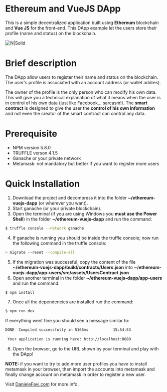 # Ethereum and VueJS DApp

This is a simple decentralized application built using **Ethereum** blockchain and **Vue JS** for the front-end. This DApp example let the users store their profile (name and status) on the blockchain.

![N|Solid](https://www.danielefavi.com/wp-content/uploads/2018/05/ethereum_vue_dapp_user_list.png)

# Brief description
The DApp allow users to register their name and status on the blockchain. The user's profile is associated with an account address (or wallet addres).

The owner of the profile is the only person who can modify his own data. This will give you a technical explanation of what it means when the user is in control of his own data (just like Facebook… sarcasm!).
The **smart contract** is designed to give the user the **control of his own information** and not even the creator of the smart contract can control any data.

# Prerequisite
- NPM version 5.8.0
- TRUFFLE verson 4.1.5
- Ganache or your private network
- Metamask: not mandatory but better if you want to register more users

# Quick Installation
1) Download the project and decompress it into the folder **~/ethereum-vuejs-dapp** (or wherever you want).
2) Start ganache (or your private blockchain).
3) Open the terminal (if you are using Windows you **must use the Power Shell**) in the folder **~/ethereum-vuejs-dapp** and run the command:
```sh
$ truffle console --network ganache
```
4) If ganache is running you should be inside the truffle console; now run the following command in the truffle console:
```sh
> migrate --reset --compile-all
```
5) If the migration was successful, copy the content of the file **~/ethereum-vuejs-dapp/build/contracts/Users.json** into **~/ethereum-vuejs-dapp/app-users/src/assets/UsersContract.json**
6) Open another terminal in the folder **~/ethereum-vuejs-dapp/app-users** and run the command:
```sh
$ npm install
```
7) Once all the dependencies are installed run the command:
```sh
$ npm run dev
```
If everything went fine you should see a message similar to:
```sh
DONE  Compiled successfully in 5166ms           15:54:53
 
 Your application is running here: http://localhost:8080
```
8) Open the browser, go to the URL shown by your terminal and play with the DApp!

**NOTE:** if you want to try to add more user profiles you have to install metamask in your browser, then import the accounts into metamask and finally change account on metamask in order to register a new user.

Visit [DanieleFavi.com](https://www.danielefavi.com/create-your-blockchain-dapp-with-ethereum-and-vuejs/) for more info.
